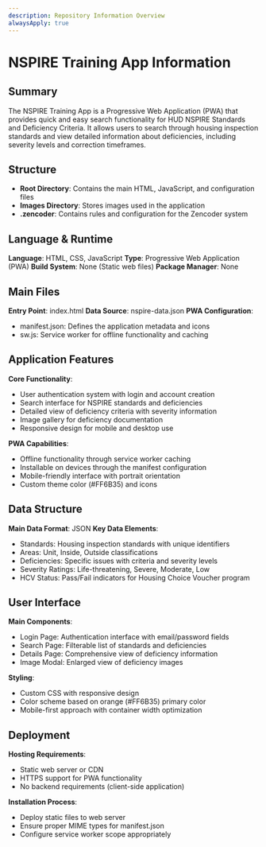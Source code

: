 ```yaml
---
description: Repository Information Overview
alwaysApply: true
---
```


# NSPIRE Training App Information

## Summary
The NSPIRE Training App is a Progressive Web Application (PWA) that provides quick and easy search functionality for HUD NSPIRE Standards and Deficiency Criteria. It allows users to search through housing inspection standards and view detailed information about deficiencies, including severity levels and correction timeframes.

## Structure
- **Root Directory**: Contains the main HTML, JavaScript, and configuration files
- **Images Directory**: Stores images used in the application
- **.zencoder**: Contains rules and configuration for the Zencoder system

## Language & Runtime
**Language**: HTML, CSS, JavaScript
**Type**: Progressive Web Application (PWA)
**Build System**: None (Static web files)
**Package Manager**: None

## Main Files
**Entry Point**: index.html
**Data Source**: nspire-data.json
**PWA Configuration**: 
- manifest.json: Defines the application metadata and icons
- sw.js: Service worker for offline functionality and caching

## Application Features
**Core Functionality**:
- User authentication system with login and account creation
- Search interface for NSPIRE standards and deficiencies
- Detailed view of deficiency criteria with severity information
- Image gallery for deficiency documentation
- Responsive design for mobile and desktop use

**PWA Capabilities**:
- Offline functionality through service worker caching
- Installable on devices through the manifest configuration
- Mobile-friendly interface with portrait orientation
- Custom theme color (#FF6B35) and icons

## Data Structure
**Main Data Format**: JSON
**Key Data Elements**:
- Standards: Housing inspection standards with unique identifiers
- Areas: Unit, Inside, Outside classifications
- Deficiencies: Specific issues with criteria and severity levels
- Severity Ratings: Life-threatening, Severe, Moderate, Low
- HCV Status: Pass/Fail indicators for Housing Choice Voucher program

## User Interface
**Main Components**:
- Login Page: Authentication interface with email/password fields
- Search Page: Filterable list of standards and deficiencies
- Details Page: Comprehensive view of deficiency information
- Image Modal: Enlarged view of deficiency images

**Styling**:
- Custom CSS with responsive design
- Color scheme based on orange (#FF6B35) primary color
- Mobile-first approach with container width optimization

## Deployment
**Hosting Requirements**:
- Static web server or CDN
- HTTPS support for PWA functionality
- No backend requirements (client-side application)

**Installation Process**:
- Deploy static files to web server
- Ensure proper MIME types for manifest.json
- Configure service worker scope appropriately